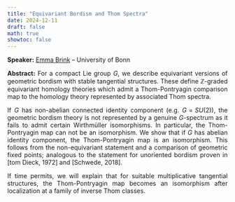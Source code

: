 ```yaml
---
title: "Equivariant Bordism and Thom Spectra"
date: 2024-12-11
draft: false
math: true
showtoc: false
---
```


**Speaker:** [Emma Brink](https://www.unr.edu/math/people/sonja-maria-farr) – University of Bonn

**Abstract:** For a compact Lie group $G$, we describe equivariant versions of geometric bordism with stable tangential structures. These define $\mathbb Z$-graded equivariant homology theories which admit a Thom-Pontryagin comparison map to the homology theory represented by associated Thom spectra.

If $G$ has non-abelian connected identity component (e.g. $G=SU(2)$), the geometric bordism theory is not represented by a genuine $G$-spectrum as it fails to admit certain Wirthmüller isomorphisms. In particular, the Thom-Pontryagin map can not be an isomorphism. We show that if $G$ has abelian identity component, the Thom-Pontryagin map is an isomorphism. This follows from the non-equivariant statement and a comparison of geometric fixed points; analogous to the statement for unoriented bordism proven in [tom Dieck, 1972] and [Schwede, 2018].

If time permits, we will explain that for suitable multiplicative tangential structures, the Thom-Pontryagin map becomes an isomorphism after localization at a family of inverse Thom classes.


<style>body {text-align: justify}</style>
